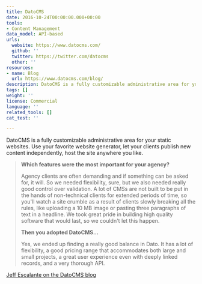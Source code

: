 ```yaml
---
title: DatoCMS
date: 2016-10-24T00:00:00.000+00:00
tools:
- Content Management
data_model: API-based
urls:
  website: https://www.datocms.com/
  github: ''
  twitter: https://twitter.com/datocms
  other: ''
resources:
- name: Blog
  url: https://www.datocms.com/blog/
description: DatoCMS is a fully customizable administrative area for your static websites.
tags: []
weight: ''
license: Commercial
language: ''
related_tools: []
cat_test: ''

---
```

DatoCMS is a fully customizable administrative area for your static websites. Use your favorite website generator, let your clients publish new content independently, host the site anywhere you like.

> **Which features were the most important for your agency?**
>
> Agency clients are often demanding and if something can be asked for, it will. So we needed flexibility, sure, but we also needed really good control over validation. A lot of CMSs are not built to be put in the hands of non-technical clients for extended periods of time, so you'll watch a site crumble as a result of clients slowly breaking all the rules, like uploading a 10 MB image or pasting three paragraphs of text in a headline. We took great pride in building high quality software that would last, so we couldn't let this happen.
>
> **Then you adopted DatoCMS…**
>
> Yes, we ended up finding a really good balance in Dato. It has a lot of flexibility, a good pricing range that accommodates both large and small projects, a great user experience even with deeply linked records, and a very thorough API.

[Jeff Escalante on the DatoCMS blog](https://www.datocms.com/blog/how-hashicorp-gets-the-best-out-of-datocms/)